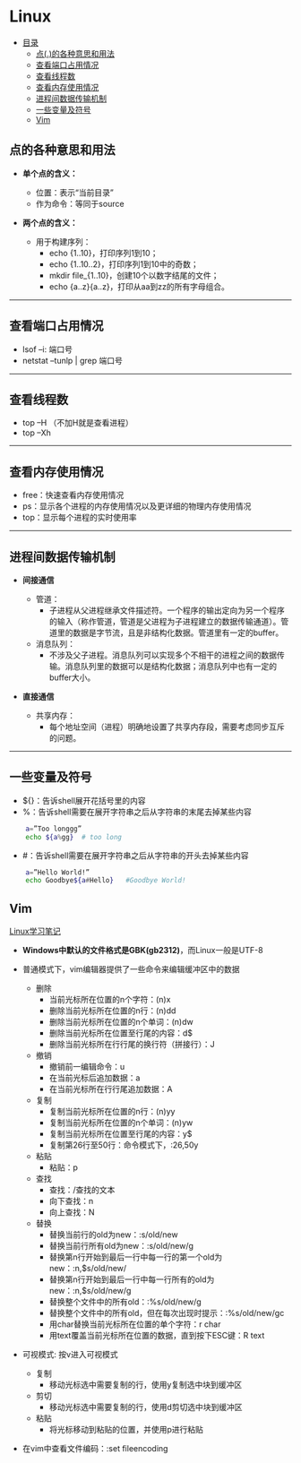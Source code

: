 
# Linux

- [目录](#)
	- [点(.)的各种意思和用法](#点的各种意思和用法)
	- [查看端口占用情况](#查看端口占用情况)
	- [查看线程数](#查看线程数)
	- [查看内存使用情况](#查看内存使用情况)
	- [进程间数据传输机制](#进程间数据传输机制)
	- [一些变量及符号](#一些变量及符号)
	- [Vim](#Vim)

## 点的各种意思和用法
+ **单个点的含义：**
	+ 位置：表示“当前目录”
	+ 作为命令：等同于source

+ **两个点的含义：**
	+ 用于构建序列：
		+ echo {1..10}，打印序列1到10；
		+ echo {1..10..2}，打印序列1到10中的奇数；
		+ mkdir file_{1..10}，创建10个以数字结尾的文件；
		+ echo {a..z}{a..z}，打印从aa到zz的所有字母组合。

----

## 查看端口占用情况
+ lsof –i: 端口号
+ netstat –tunlp | grep 端口号
----

## 查看线程数
+ top –H （不加H就是查看进程）
+ top –Xh
----

## 查看内存使用情况
+ free：快速查看内存使用情况
+ ps：显示各个进程的内存使用情况以及更详细的物理内存使用情况
+ top：显示每个进程的实时使用率
----

## 进程间数据传输机制
+ **间接通信**
	+ 管道：
		+ 子进程从父进程继承文件描述符。一个程序的输出定向为另一个程序的输入（称作管道，管道是父进程为子进程建立的数据传输通道）。管道里的数据是字节流，且是非结构化数据。管道里有一定的buffer。
	+ 消息队列：
		+ 不涉及父子进程。消息队列可以实现多个不相干的进程之间的数据传输。消息队列里的数据可以是结构化数据；消息队列中也有一定的buffer大小。

+ **直接通信**
	+ 共享内存：
		+ 每个地址空间（进程）明确地设置了共享内存段，需要考虑同步互斥的问题。
----

## 一些变量及符号
+ ${}：告诉shell展开花括号里的内容
+ %：告诉shell需要在展开字符串之后从字符串的末尾去掉某些内容

```bash
	a=”Too longgg”   
	echo ${a%gg}  # too long
```
+ \#：告诉shell需要在展开字符串之后从字符串的开头去掉某些内容

```bash
	a=”Hello World!”
	echo Goodbye${a#Hello}   #Goodbye World!
```

## Vim
[Linux学习笔记](https://blog.csdn.net/NOT_GUY/article/details/86726743)

+ **Windows中默认的文件格式是GBK(gb2312)**，而Linux一般是UTF-8

+ 普通模式下，vim编辑器提供了一些命令来编辑缓冲区中的数据
	+ 删除
		+ 当前光标所在位置的n个字符：(n)x
		+ 删除当前光标所在位置的n行：(n)dd
		+ 删除当前光标所在位置的n个单词：(n)dw
		+ 删除当前光标所在位置至行尾的内容：d$ 
		+ 删除当前光标所在行行尾的换行符（拼接行）：J
	+ 撤销
		+ 撤销前一编辑命令：u 
		+ 在当前光标后追加数据：a
		+ 在当前光标所在行行尾追加数据：A
	+ 复制
		+ 复制当前光标所在位置的n行：(n)yy
		+ 复制当前光标所在位置的n个单词：(n)yw
		+ 复制当前光标所在位置至行尾的内容：y$
		+ 复制第26行至50行：命令模式下，:26,50y
	+ 粘贴
		+ 粘贴：p
	+ 查找
		+ 查找：/查找的文本
		+ 向下查找：n
		+ 向上查找：N
	+ 替换
		+ 替换当前行的old为new：:s/old/new
		+ 替换当前行所有old为new：:s/old/new/g
		+ 替换第n行开始到最后一行中每一行的第一个old为new：:n,$s/old/new/
		+ 替换第n行开始到最后一行中每一行所有的old为new：:n,$s/old/new/g
		+ 替换整个文件中的所有old：:%s/old/new/g
		+ 替换整个文件中的所有old，但在每次出现时提示：:%s/old/new/gc
		+ 用char替换当前光标所在位置的单个字符：r  char
		+ 用text覆盖当前光标所在位置的数据，直到按下ESC键：R  text

+ 可视模式: 按v进入可视模式
	+ 复制
		+ 移动光标选中需要复制的行，使用y复制选中块到缓冲区
	+ 剪切
		+ 移动光标选中需要复制的行，使用d剪切选中块到缓冲区
	+ 粘贴
		+ 将光标移动到粘贴的位置，并使用p进行粘贴

+ 在vim中查看文件编码：:set fileencoding		